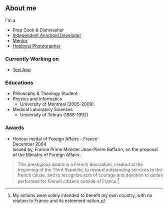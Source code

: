 ## About me
I'm a
- Prep Cook & Dishwasher
- [Independent Anndroid Developer](https://texi.app/)
- [Mentor](https://www.cafeplanck.com/)
- [Hobbyist Photographer](https://diansoha.com)
<!-- [Big Music Fan](https://sites.google.com/view/liberomusics) -->


### Currently Working on 
- [Texi App](https://texi.app/](https://play.google.com/store/apps/details?id=app.texi.texi))

### Educations 
- Philosophy & Theology Student
- Physics and Informatics
  - University of Montreal (2005-2009)
- Medical Laboratory Sciences 
  - University of Tehran (1988-1992)


### Awards
- Honour medal of Foreign Affairs - France    
December 2004   
Issued by, France Prime Minister Jean-Pierre Raffarin, on the proposal of the Ministry of Foreign Affairs.   
> This prestigious award is a French decoration, created at the beginning of the Third Republic, to reward outstanding services to the french cause, and to recognize acts of courage and devotion to duties performed for French citizens outside of France.[^1]

[^1]: My actions were solely intended to benefit my own country, with no relation to France and its esteemed nation.

